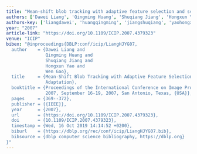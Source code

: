 ```yaml
---
title: "Mean-shift blob tracking with adaptive feature selection and scale adaptation"
authors: ['Dawei Liang', 'Qingming Huang', 'Shuqiang Jiang', 'Hongxun Yao', 'Wen Gao 0001']
authors-key: ['liangdawei', 'huangqingming', 'jiangshuqiang', 'yaohongxun', 'gaowen']
year: "2007"
article-link: "https://doi.org/10.1109/ICIP.2007.4379323"
venue: "ICIP"
bibex: "@inproceedings{DBLP:conf/icip/LiangHJYG07,
  author    = {Dawei Liang and
               Qingming Huang and
               Shuqiang Jiang and
               Hongxun Yao and
               Wen Gao},
  title     = {Mean-Shift Blob Tracking with Adaptive Feature Selection and Scale
               Adaptation},
  booktitle = {Proceedings of the International Conference on Image Processing, {ICIP}
               2007, September 16-19, 2007, San Antonio, Texas, {USA}},
  pages     = {369--372},
  publisher = {{IEEE}},
  year      = {2007},
  url       = {https://doi.org/10.1109/ICIP.2007.4379323},
  doi       = {10.1109/ICIP.2007.4379323},
  timestamp = {Wed, 16 Oct 2019 14:14:52 +0200},
  biburl    = {https://dblp.org/rec/conf/icip/LiangHJYG07.bib},
  bibsource = {dblp computer science bibliography, https://dblp.org}
}"
---
```

